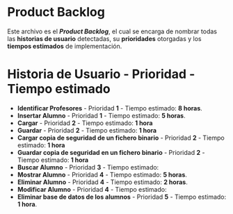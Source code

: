 # Product Backlog
Este archivo es el ***Product Backlog***, el cual se encarga de nombrar todas las **historias
de usuario** detectadas, su **prioridades** otorgadas y los **tiempos estimados** de implementación.
# Historia de Usuario - Prioridad - Tiempo estimado
* **Identificar Profesores** - Prioridad **1** - Tiempo estimado: **8 horas**.
* **Insertar Alumno** - Prioridad **1** - Tiempo estimado: **5 horas**.
* **Cargar** - Prioridad **2** - Tiempo estimado: **1 hora**
* **Guardar** - Prioridad **2** - Tiempo estimado: **1 hora**
* **Cargar copia de seguridad de un fichero binario** - Prioridad **2** - Tiempo estimado: **1 hora**
* **Guardar copia de seguridad en un fichero binario** - Prioridad **2** - Tiempo estimado: **1 hora**
* **Buscar Alumno** - Prioridad **3** - Tiempo estimado:
* **Mostrar Alumno** - Prioridad **4** - Tiempo estimado: **5 horas**.
* **Eliminar Alumno** - Prioridad **4** - Tiempo estimado: **2 horas**.
* **Modificar Alumno** - Prioridad **4** - Tiempo estimado:
* **Eliminar base de datos de los alumnos** - Prioridad **5** - Tiempo estimado: **1 hora**.
